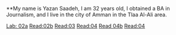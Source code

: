 **My name is Yazan Saadeh, I am 32 years old, I obtained a BA in Journalism, and I 
live in the city of Amman in the Tlaa Al-Ali area.


[Lab: 02a](https://yazan-sadeh.github.io/reading-notes/)
[Read:02b](https://yazan-sadeh.github.io/reading-notes/)
[Read:03](https://yazan-sadeh.github.io/Read-03/)
[Read:04](https://yazan-sadeh.github.io/Read-4/)
[Read 04b](https://yazan-sadeh.github.io/Read-004b/)
[Read:04](https://yazan-sadeh.github.io/Read-4/)

